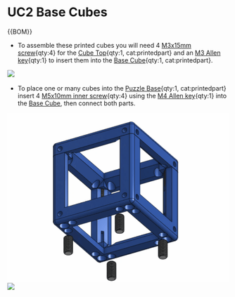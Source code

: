 # UC2 Base Cubes

{{BOM}}

[M3x15mm screw]: parts/mech/M3-15.md "{cat:mechanic}"
[M5x10mm inner screw]: parts/mech/Inner-M5-10.md "{cat:mechanic}"
[2.5mm Ball-end Allen key]: parts/tools/2.5mmBallEndAllenKey.md "{cat:tool}"
[3.5mm Ball-end Allen key]: parts/tools/3.5mmBallEndAllenKey.md "{cat:tool}"

[Base Cube]: models/Base_Cube/Single_Base_Cube.stl "{previewpage}"
[Cube Top]:models/Base_Cube/Single_Top_Cube.stl "{previewpage}"
[Puzzle Base]:models/Base_Cube/Base_puzzle.stl "{previewpage}"

* To assemble these printed cubes you will need 4 [M3x15mm screw]{qty:4} for the [Cube Top]{qty:1, cat:printedpart} and an [M3 Allen key][2.5mm Ball-end Allen key]{qty:1} to insert them into the [Base Cube]{qty:1, cat:printedpart}. 

![](images/Base_Cube/BaseCubeM3.gif)


* To place one or many cubes into the [Puzzle Base]{qty:1, cat:printedpart} insert 4 [M5x10mm inner screw]{qty:4} using the [M4 Allen key][3.5mm Ball-end Allen key]{qty:1} into the [Base Cube], then connect both parts.


![](images/Base_Cube/BaseCubeM5.gif)
![](images/Base_Cube/BaseCubePuzzle.gif)

